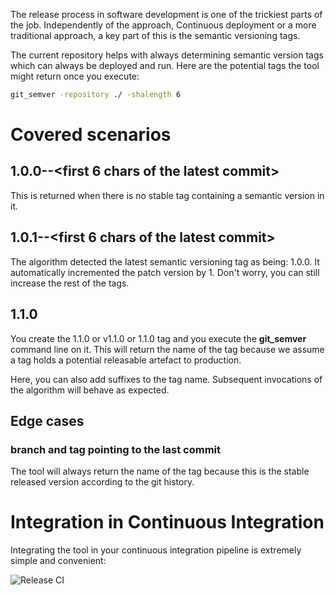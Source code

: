 The release process in software development is one of the trickiest parts of the job. Independently of the approach, Continuous deployment or a more traditional approach, a key part of this is the semantic versioning tags.

The current repository helps with always determining semantic version tags which can always be deployed and run. Here are the
potential tags the tool might return once you execute:

```bash
git_semver -repository ./ -shalength 6
```

# Covered scenarios

## 1.0.0-<branch>-<first 6 chars of the latest commit>

This is returned when there is no stable tag containing a semantic version in it.

## 1.0.1-<branch>-<first 6 chars of the latest commit>

The algorithm detected the latest semantic versioning tag as being: 1.0.0. It automatically incremented the patch version by 1.
Don't worry, you can still increase the rest of the tags.

## 1.1.0

You create the 1.1.0 or v1.1.0 or <prefix>1.1.0 tag and you execute the **git_semver** command line on it. This will return the
name of the tag because we assume a tag holds a potential releasable artefact to production.

Here, you can also add suffixes to the tag name. Subsequent invocations of the algorithm will behave as expected.

## Edge cases

### branch and tag pointing to the last commit

The tool will always return the name of the tag because this is the stable released version according to the git history.

# Integration in Continuous Integration

Integrating the tool in your continuous integration pipeline is extremely simple and convenient:

![Release CI](https://www.plantuml.com/plantuml/proxy?cache=no&src=https://raw.githubusercontent.com/rcosnita/git-semantic-versioning/master/docs/diagrams/release.puml)
